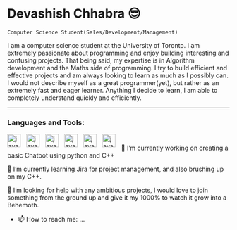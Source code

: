 # Devashish Chhabra 😎

`Computer Science Student(Sales/Development/Management)`

I am a computer science student at the University of Toronto. I am extremely passionate about programming and enjoy building interesting and confusing projects. That being said, my expertise is in Algorithm development and the Maths side of programming. I try to build efficient and effective projects and am always looking to learn as much as I possibly can. I would not describe myself as a great programmer(yet), but rather as an extremely fast and eager learner. Anything I decide to learn, I am able to completely understand quickly and efficiently.

---

### Languages and Tools: 


  <img align = "left" alt = "java" width = "30px" style = "padding-right:10px" src="https://cdn.jsdelivr.net/gh/devicons/devicon/icons/python/python-original.svg" />
  <img align = "left" alt = "java" width = "30px" style = "padding-right:10px" src="https://cdn.jsdelivr.net/gh/devicons/devicon/icons/c/c-original.svg" />           <img align = "left" alt = "java" width = "30px" style = "padding-right:10px" src="https://cdn.jsdelivr.net/gh/devicons/devicon/icons/java/java-original-wordmark.svg" />
<img align = "left" alt = "java" width = "30px" style = "padding-right:10px" src="https://cdn.jsdelivr.net/gh/devicons/devicon/icons/mysql/mysql-original-wordmark.svg" />

 <img align = "left" alt = "java" width = "30px" style = "padding-right:10px" src="https://cdn.jsdelivr.net/gh/devicons/devicon/icons/javascript/javascript-original.svg" />
 
  <img align = "left" alt = "java" width = "30px" style = "padding-right:10px" src="https://cdn.jsdelivr.net/gh/devicons/devicon/icons/html5/html5-original-wordmark.svg" />
          
 
 #

          
          
          

🔭 I’m currently working on creating a basic Chatbot using python and C++

🌱 I’m currently learning Jira for project management, and also brushing up on my C++.


🤔 I’m looking for help with any ambitious projects, I would love to join something from the ground up and give it my 1000% to watch it grow into a Behemoth.


- 📫 How to reach me: ...


